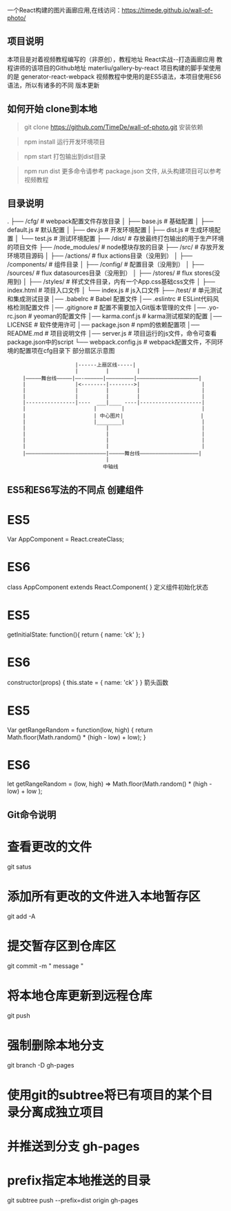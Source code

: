 
一个React构建的图片画廊应用,在线访问：https://timede.github.io/wall-of-photo/

## 项目说明

本项目是对着视频教程编写的（非原创），教程地址  React实战--打造画廊应用
教程讲师的该项目的Github地址 materliu/gallery-by-react
项目构建的脚手架使用的是 generator-react-webpack
视频教程中使用的是ES5语法，本项目使用ES6语法，所以有诸多的不同
版本更新

## 如何开始 clone到本地

> git clone https://github.com/TimeDe/wall-of-photo.git
安装依赖

> npm install
运行开发环境项目

> npm start
打包输出到dist目录

> npm run dist
更多命令请参考 package.json 文件, 从头构建项目可以参考视频教程

## 目录说明

.
├── /cfg/                       # webpack配置文件存放目录
│   ├── base.js                 # 基础配置
│   ├── default.js              # 默认配置
│   ├── dev.js                  # 开发环境配置
|   ├── dist.js                 # 生成环境配置
│   └── test.js                 # 测试环境配置
├── /dist/                      # 存放最终打包输出的用于生产环境的项目文件
├── /node_modules/              # node模块存放的目录
├── /src/                       # 存放开发环境项目源码
│   ├── /actions/               # flux actions目录（没用到）
│   ├── /components/            # 组件目录
│   ├── /config/                # 配置目录（没用到）
│   ├── /sources/               # flux datasources目录（没用到）
│   ├── /stores/                # flux stores(没用到)
│   ├── /styles/                # 样式文件目录，内有一个App.css基础css文件
│   ├── index.html              # 项目入口文件
│   └── index.js                # js入口文件
├── /test/                      # 单元测试和集成测试目录
│── .babelrc                    # Babel 配置文件
│── .eslintrc                   # ESLint代码风格检测配置文件
│── .gitignore                  # 配置不需要加入Git版本管理的文件
│── .yo-rc.json                 # yeoman的配置文件
│── karma.conf.js               # karma测试框架的配置
│── LICENSE                     # 软件使用许可
│── package.json                # npm的依赖配置项
│── README.md                   # 项目说明文件
│── server.js                   # 项目运行的js文件，命令可查看package.json中的script
└── webpack.config.js           # webpack配置文件，不同环境的配置项在cfg目录下
部分扇区示意图

                          |------上扇区线-----|
                          |         |         |
         |—————舞台线—————|——-——————|—————————|————————————————————|
         |                |<--------|-------->|                    |
         |                |         |         |                    |
         |                |         |         |                    |
         |----------------|----  ___|____ ----|--------------------|
         |                      |        |                         |
         |                      | 中心图片|                         |
         |                      |________|                         |
         |                          |                              |
         |                          |                              |
         |                          |                              |
         |                          |                              |
         |——————————————————————————|—————舞台线———————————————————|
                                    |
                                   中轴线
## ES5和ES6写法的不同点 创建组件

# ES5
Var AppComponent = React.createClass;

# ES6
class AppComponent extends React.Component{ }
定义组件初始化状态

# ES5
getInitialState: function(){
  return {
    name: 'ck'
  };
}

# ES6
constructor(props) {
  this.state = {
    name: 'ck'
  }
}
箭头函数

# ES5
Var getRangeRandom = function(low, high) {
  return Math.floor(Math.random() * (high - low) + low);
}

# ES6
let getRangeRandom = (low, high) =>  Math.floor(Math.random() * (high - low) + low );
## Git命令说明

# 查看更改的文件
git satus

# 添加所有更改的文件进入本地暂存区
git add -A

# 提交暂存区到仓库区
git commit -m " message "

# 将本地仓库更新到远程仓库
git push

# 强制删除本地分支
git branch -D gh-pages

# 使用git的subtree将已有项目的某个目录分离成独立项目
# 并推送到分支 gh-pages
# prefix指定本地推送的目录
git subtree push --prefix=dist origin gh-pages
